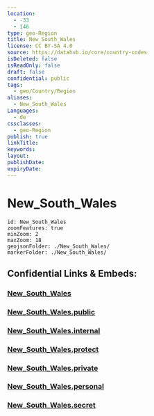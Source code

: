 ```yaml
---
location:
  - -33
  - 146
type: geo-Region
title: New_South_Wales
license: CC BY-SA 4.0
source: https://datahub.io/core/country-codes
isDeleted: false
isReadOnly: false
draft: false
confidential: public
tags:
  - geo/Country/Region
aliases:
  - New_South_Wales
Languages:
  - de
cssclasses:
  - geo-Region
publish: true
linkTitle:
keywords:
layout:
publishDate:
expiryDate:
---
```


# New_South_Wales

```leaflet
id: New_South_Wales
zoomFeatures: true 
minZoom: 2 
maxZoom: 18
geojsonFolder: ./New_South_Wales/
markerFolder: ./New_South_Wales/
```


## Confidential Links & Embeds: 

### [New_South_Wales](/_Standards/Earth/Continent/Australasia/Australia/Counties/New_South_Wales.md) 

### [New_South_Wales.public](/_public/Earth/Continent/Australasia/Australia/Counties/New_South_Wales.public.md) 

### [New_South_Wales.internal](/_internal/Earth/Continent/Australasia/Australia/Counties/New_South_Wales.internal.md) 

### [New_South_Wales.protect](/_protect/Earth/Continent/Australasia/Australia/Counties/New_South_Wales.protect.md) 

### [New_South_Wales.private](/_private/Earth/Continent/Australasia/Australia/Counties/New_South_Wales.private.md) 

### [New_South_Wales.personal](/_personal/Earth/Continent/Australasia/Australia/Counties/New_South_Wales.personal.md) 

### [New_South_Wales.secret](/_secret/Earth/Continent/Australasia/Australia/Counties/New_South_Wales.secret.md)

